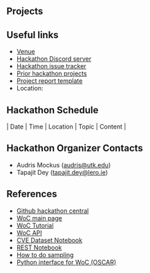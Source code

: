 ## Projects



## Useful links

- [Venue](https://github.com/woc-hack/hackathon-lero-2022/blob/main/venue.md)
- [Hackathon Discord server](https://discord.gg/22mSc842Wb)
- [Hackathon issue tracker](https://github.com/woc-hack/hackathon-lero-2022/issues)
- [Prior hackathon projects](https://github.com/woc-hack/hackathon-lero-2022/blob/main/prior_projects.md)
- [Project report template](https://github.com/woc-hack/hackathon-lero-2022/blob/main/project_template.md)
- Location: 

## Hackathon Schedule

| Date | Time | Location | Topic | Content |


## Hackathon Organizer Contacts
* Audris Mockus (audris@utk.edu)
* Tapajit Dey (tapajit.dey@lero.ie)

## References

- [Github hackathon central](https://github.com/woc-hack)
- [WoC main page](https://worldofcode.org/)
- [WoC Tutorial](https://github.com/woc-hack/tutorial/blob/master/README.md)
- [WoC API](https://bitbucket.org/swsc/lookup/src/master/README.md)
- [CVE Dataset Notebook](https://github.com/woc-hack/hackathon-pittsburgh-2022/blob/main/CVEJupyter.ipynb)
- [REST Notebook](https://github.com/woc-hack/hackathon-pittsburgh-2022/blob/main/RESTJupyter.ipynb)
- [How to do sampling](https://github.com/woc-hack/hackathon-pittsburgh-2022/blob/main/sampling-resource.md)
- [Python interface for WoC (OSCAR)](https://github.com/ssc-oscar/oscar.py)
